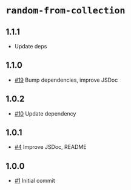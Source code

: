 # `random-from-collection`

## 1.1.1

- Update deps

## 1.1.0

- [#19] Bump dependencies, improve JSDoc

## 1.0.2

- [#10] Update dependency

## 1.0.1

- [#4] Improve JSDoc, README

## 1.0.0

- [#1] Initial commit

[#1]: https://github.com/decompil3d/random-from-collection/pull/1
[#4]: https://github.com/decompil3d/random-from-collection/pull/4
[#10]: https://github.com/decompil3d/random-from-collection/pull/10
[#19]: https://github.com/decompil3d/random-from-collection/pull/19
